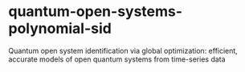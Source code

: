 # quantum-open-systems-polynomial-sid
Quantum open system identification via global optimization: efficient, accurate models of open quantum systems from time-series data
